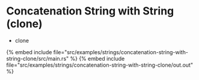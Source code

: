 # Concatenation String with String (clone)

* clone

{% embed include file="src/examples/strings/concatenation-string-with-string-clone/src/main.rs" %}
{% embed include file="src/examples/strings/concatenation-string-with-string-clone/out.out" %}


